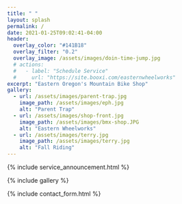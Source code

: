 ```yaml
---
title: " "
layout: splash
permalink: /
date: 2021-01-25T09:02:41-04:00
header:
  overlay_color: "#141B18"
  overlay_filter: "0.2"
  overlay_image: /assets/images/doin-time-jump.jpg
  # actions:
  #   - label: "Schedule Service"
  #     url: "https://site.booxi.com/easternwheelworks"
excerpt: "Eastern Oregon's Mountain Bike Shop"
gallery:
  - url: /assets/images/parent-trap.jpg
    image_path: /assets/images/eph.jpg
    alt: "Parent Trap"
  - url: /assets/images/shop-front.jpg
    image_path: /assets/images/bmx-shop.JPG
    alt: "Eastern Wheelworks"
  - url: /assets/images/terry.jpg
    image_path: /assets/images/terry.jpg
    alt: "Fall Riding"
---
```


{% include service_announcement.html %}

{% include gallery %}

{% include contact_form.html %}
